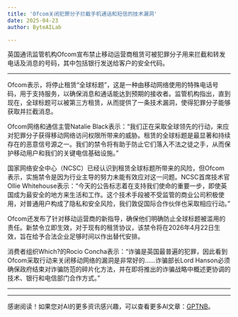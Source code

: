 ```yaml
---
title: 'Ofcom关闭犯罪分子拦截手机通话和短信的技术漏洞'
date: 2025-04-23
author: ByteAILab

---
```


英国通讯监管机构Ofcom宣布禁止移动运营商租赁可被犯罪分子用来拦截和转发电话及消息的号码，其中包括银行发送给客户的安全代码。

---
Ofcom表示，将停止租赁“全球标题”，这是一种由移动网络使用的特殊电话号码，用于支持服务，以确保消息和通话能达到预期的接收者。监管机构指出，直到现在，全球标题可以被第三方租赁，从而提供了一条技术漏洞，使得犯罪分子能够获取并拦截消息。

Ofcom网络和通信主管Natalie Black表示：“我们正在采取全球领先的行动，来应对犯罪分子获得移动网络访问权限所带来的威胁。租赁的全球标题是最显著和持续存在的恶意信号源之一。我们的禁令将有助于防止它们落入不法之徒之手，从而保护移动用户和我们的关键电信基础设施。”

国家网络安全中心（NCSC）已经认识到租赁全球标题所带来的风险，但Ofcom表示，实施禁令是因为行业主导的努力未能有效应对这一问题。NCSC首席技术官Ollie Whitehouse表示：“今天的公告标志着在支持我们使命的重要一步，即使英国成为最安全的地方来生活和工作。这个技术手段被不受监管的商业公司积极使用，对普通用户构成了隐私和安全风险，我们敦促国际合作伙伴也采取相应行动。”

Ofcom还发布了针对移动运营商的新指导，确保他们明确防止全球标题被滥用的责任。新禁令立即生效，对于现有的租赁协议，该禁令将在2026年4月22日生效，旨在给予合法企业足够时间以作出替代安排。

消费者组织Which?的Rocio Concha表示：“诈骗是英国最普遍的犯罪，因此看到Ofcom采取行动来关闭移动网络的漏洞是非常好的……诈骗部长Lord Hanson必须确保政府结束对诈骗防范的碎片化方法，并在即将推出的诈骗战略中概述更协调的技术、银行和电信部门合作方式。”

---
---
感谢阅读！如果您对AI的更多资讯感兴趣，可以查看更多AI文章：[GPTNB](https://gptnb.com)。